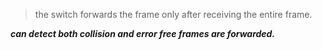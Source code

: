 >the switch forwards the frame only after receiving the entire frame.

***can detect both collision and error free frames are forwarded.***
